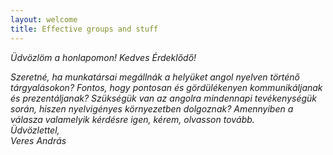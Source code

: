```yaml
---
layout: welcome
title: Effective groups and stuff
---
```

<p><i>Üdvözlöm a honlapomon! Kedves Érdeklődő!</i></p>
                    <p><i>
                        Szeretné, ha munkatársai megállnák a helyüket angol nyelven történő tárgyalásokon? Fontos, hogy
                        pontosan és gördülékenyen kommunikáljanak és prezentáljanak? Szükségük van az angolra mindennapi
                        tevékenységük során, hiszen nyelvigényes környezetben dolgoznak? Amennyiben a válasza valamelyik
                        kérdésre igen, kérem, olvasson tovább.
                        <br/>Üdvözlettel,
                        <br/>Veres András</i></p>